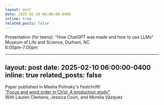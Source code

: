 ```yaml
---
layout: post
date: 2025-02-10 06:00:00-0400
inline: true
related_posts: false
---
```


Presentation (for teens): "How ChatGPT was made and how to use LLMs"
Museum of Life and Science, Durham, NC <br>
6:00pm-7:00pm <br>

---
layout: post
date: 2025-02-10 06:00:00-0400
inline: true
related_posts: false
---

Paper published in Masha Polinsky's Festchrift! <br>
<a href="https://escholarship.org/uc/item/9370x4p9">"Focus and word order in Ch’ol: A production study"</a> <br>
With Lauren Clemens, Jessica Coon, and Morelia Vázquez
